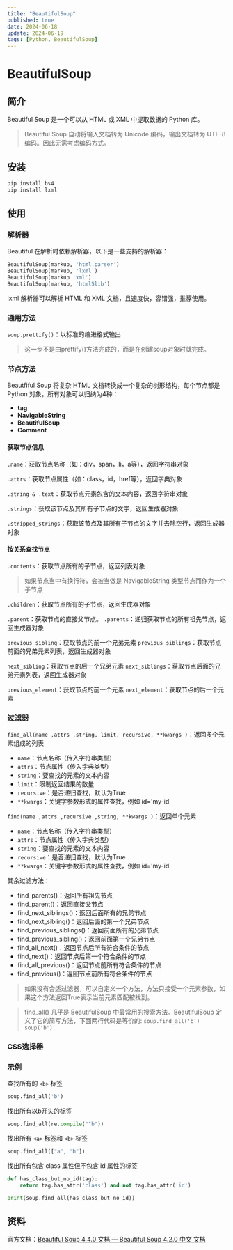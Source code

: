 ```yaml
---
title: "BeautifulSoup"
published: true
date: 2024-06-18
update: 2024-06-19
tags: [Python, BeautifulSoup]
---
```


# BeautifulSoup

## 简介

Beautiful Soup 是一个可以从 HTML 或 XML 中提取数据的 Python 库。

> Beautiful Soup 自动将输入文档转为 Unicode 编码，输出文档转为 UTF-8 编码。因此无需考虑编码方式。

## 安装

```bash
pip install bs4
pip install lxml
```

## 使用

### 解析器

Beautiful 在解析时依赖解析器，以下是一些支持的解析器：

```python
BeautifulSoup(markup, 'html.parser')
BeautifulSoup(markup, 'lxml')
BeautifulSoup(markup 'xml')
BeautifulSoup(markup, 'html5lib')
```

lxml 解析器可以解析 HTML 和 XML 文档，且速度快，容错强，推荐使用。

### 通用方法

`soup.prettify()`：以标准的缩进格式输出

> 这一步不是由prettify()方法完成的，而是在创建soup对象时就完成。

### 节点方法

Beautfiful Soup 将复杂 HTML 文档转换成一个复杂的树形结构，每个节点都是 Python 对象，所有对象可以归纳为4种：
- **tag**
- **NavigableString**
- **BeautifulSoup**
- **Comment**

#### 获取节点信息

`.name`：获取节点名称（如：div，span，li，a等），返回字符串对象

`.attrs`：获取节点属性（如：class，id，href等），返回字典对象

`.string & .text`：获取节点元素包含的文本内容，返回字符串对象

`.strings`：获取该节点及其所有子节点的文字，返回生成器对象

`.stripped_strings`：获取该节点及其所有子节点的文字并去除空行，返回生成器对象

#### 按关系查找节点

`.contents`：获取节点所有的子节点，返回列表对象

> 如果节点当中有换行符，会被当做是 NavigableString 类型节点而作为一个子节点

`.children`：获取节点所有的子节点，返回生成器对象

`.parent`：获取节点的直接父节点。
`.parents`：递归获取节点的所有祖先节点，返回生成器对象

`previous_sibling`：获取节点的前一个兄弟元素
`previous_siblings`：获取节点前面的兄弟元素列表，返回生成器对象

`next_sibling`：获取节点的后一个兄弟元素
`next_siblings`：获取节点后面的兄弟元素列表，返回生成器对象

`previous_element`：获取节点的前一个元素
`next_element`：获取节点的后一个元素

### 过滤器

 `find_all(name ,attrs ,string, limit, recursive, **kwargs )`：返回多个元素组成的列表
- `name`：节点名称（传入字符串类型）
- `attrs`：节点属性（传入字典类型）
- `string`：要查找的元素的文本内容
- `limit`：限制返回结果的数量
- `recursive`：是否递归查找，默认为True
- `**kwargs`：关键字参数形式的属性查找，例如 id='my-id'

`find(name ,attrs ,recursive ,string, **kwargs )`：返回单个元素
- `name`：节点名称（传入字符串类型）
- `attrs`：节点属性（传入字典类型）
- `string`：要查找的元素的文本内容
- `recursive`：是否递归查找，默认为True
- `**kwargs`：关键字参数形式的属性查找，例如 id='my-id'

其余过滤方法：
- find_parents()：返回所有祖先节点
- find_parent()：返回直接父节点
- find_next_siblings()：返回后面所有的兄弟节点
- find_next_sibling()：返回后面的第一个兄弟节点
- find_previous_siblings()：返回前面所有的兄弟节点
- find_previous_sibling()：返回前面第一个兄弟节点
- find_all_next()：返回节点后所有符合条件的节点
- find_next()：返回节点后第一个符合条件的节点
- find_all_previous()：返回节点前所有符合条件的节点
- find_previous()：返回节点前所有符合条件的节点

> 如果没有合适过滤器，可以自定义一个方法，方法只接受一个元素参数，如果这个方法返回True表示当前元素匹配被找到。

> find_all() 几乎是 BeautifulSoup 中最常用的搜索方法。BeautifulSoup 定义了它的简写方法，下面两行代码是等价的:
> `soup.find_all('b')`
> `soup('b')`

### CSS选择器



### 示例

查找所有的 `<b>` 标签

```python
soup.find_all('b')
```

找出所有以b开头的标签

```python
soup.find_all(re.compile("^b"))
```

找出所有 `<a>` 标签和 `<b>` 标签

```python
soup.find_all(["a", "b"])
```

找出所有包含 class 属性但不包含 id 属性的标签

```python
def has_class_but_no_id(tag):
    return tag.has_attr('class') and not tag.has_attr('id')

print(soup.find_all(has_class_but_no_id))
```
## 资料

官方文档：[Beautiful Soup 4.4.0 文档 — Beautiful Soup 4.2.0 中文 文档](https://beautifulsoup.readthedocs.io/zh-cn/v4.4.0/)

